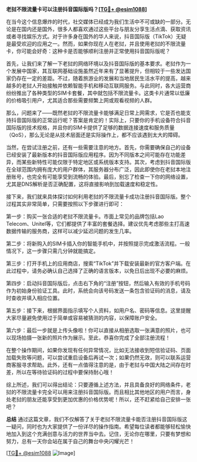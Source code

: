 **老挝不限流量卡可以注册抖音国际版吗？[[TG💪+ @esim1088](https://t.me/s/esim1088)]**

在当今这个信息爆炸的时代，社交媒体已经成为我们生活中不可或缺的一部分。无论是在国内还是国外，很多人都喜欢通过这些平台与朋友分享生活点滴、获取资讯或者寻找娱乐方式。对于许多身在国外的华人来说，抖音国际版（TikTok）无疑是最受欢迎的应用之一。然而，如果你现在人在老挝，并且使用老挝的不限流量卡，你可能会好奇：这种卡是否能够顺利注册并正常使用抖音国际版呢？

首先，让我们来了解一下老挝的网络环境以及抖音国际版的基本要求。老挝作为一个发展中国家，其互联网基础设施虽然近年来有了显著提升，但相较于一些发达国家仍存在一定的差距。不过，随着旅游业的发展和当地居民生活水平的提高，越来越多的老挝人开始接触并依赖智能手机和移动互联网服务。与此同时，各大运营商纷纷推出了各种类型的SIM卡套餐，其中就包括不限流量卡。这类卡片通常以低廉的价格吸引用户，尤其适合那些需要频繁上网或观看视频的人群。

那么，问题来了——既然老挝的不限流量卡能够满足日常上网需求，它是否也能支持抖音国际版的正常运行呢？答案是肯定的！实际上，只要你的手机设备符合抖音国际版的技术规格，并且你的SIM卡提供了足够的数据连接速度和服务质量（QoS），那么无论是从技术层面还是实际操作上，都不应该遇到太大的障碍。

当然，在尝试注册之前，还有一些需要注意的地方。首先，你需要确保自己的设备已经安装了最新版本的抖音国际版应用程序。因为不同版本之间可能存在功能差异，而某些新特性可能仅限于特定地区或系统版本支持。其次，考虑到抖音国际版在全球范围内拥有庞大的用户群体，其服务器分布广泛，因此即使你在老挝本地注册账号，也完全有可能享受到流畅的体验。最后，别忘了检查一下你的网络设置，尤其是DNS解析是否正确配置，这将直接影响到加载速度和稳定性。

接下来，我们就来具体探讨如何利用老挝的不限流量卡成功注册抖音国际版。整个过程其实非常简单，只需要按照以下步骤进行即可：

第一步：购买一张合适的老挝不限流量卡。市面上常见的品牌包括Lao Telecom、Unitel等，它们都提供了丰富的套餐选择。建议优先考虑那些主打高速数据传输的服务商，这样可以减少延迟问题的发生几率。

第二步：将新购入的SIM卡插入你的智能手机中，并按照提示完成激活流程。一般情况下，这一步骤只需几分钟就能搞定。

第三步：打开手机上的应用商店，搜索“TikTok”并下载安装最新的官方客户端。在此过程中，请务必确认自己选择了正确的语言版本，以免日后出现不必要的麻烦。

第四步：启动抖音国际版后，点击右下角的“注册”按钮，然后输入有效的手机号码作为初始身份验证工具。此时，系统会向该号码发送一条包含验证码的消息，请及时查收并填入相应位置。

第五步：接下来，根据界面指示填写个人资料，如用户名、密码等信息。这里提醒大家尽量避免使用过于简单或容易被猜测的内容，以保障账户安全。

第六步：最后一步就是上传头像啦！你可以直接从相册选取一张满意的照片，也可以现场拍摄一张新的照片作为展示。至此，恭喜你完成了全部注册流程！

在整个操作期间，如果你发现有任何异常情况，比如无法接收到短信验证码、页面加载失败等问题，可以尝试重启设备后再试一次；如果仍然无效，则可以联系运营商客服寻求帮助。此外，还有一点值得注意的是，由于老挝与中国大陆之间存在时差，所以在等待验证码的过程中要保持耐心哦！

综上所述，我们可以得出结论：只要遵循上述方法，并且具备良好的网络条件，老挝的不限流量卡完全可以用来注册抖音国际版。而且相比其他地区的用户而言，身处老挝的朋友还能享受到更加优惠的价格优势呢！所以，还不赶紧给自己安排一张吧？

**总结**
通过这篇文章，我们不仅解答了关于老挝不限流量卡能否注册抖音国际版这一疑问，同时也为大家提供了一份详尽的操作指南。希望每位读者都能够轻松愉快地加入到这个充满创意与活力的世界当中去。记住，无论你在哪里，只要有梦想和努力，总有一天你会站在属于自己的舞台中央闪耀光芒！

[[TG💪+ @esim1088](https://t.me/s/esim1088) ![Image](https://i.postimg.cc/4NQfJmqS/Snipaste-2025-05-13-00-14-12.png)]